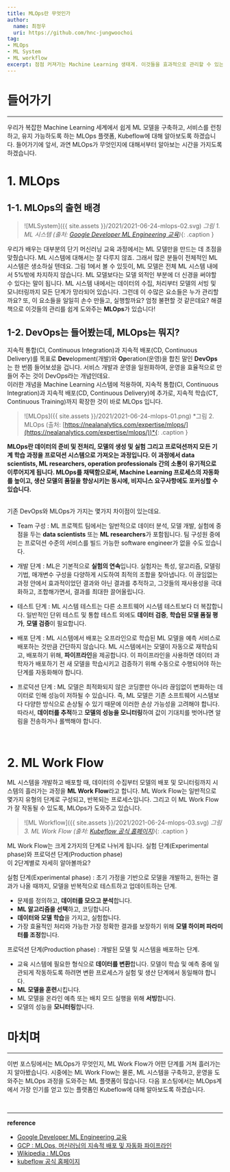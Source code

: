 ```yaml
---
title: MLOps란 무엇인가
author: 
  name: 최정우
  uri: https://github.com/hnc-jungwoochoi
tag: 
- MLOps
- ML System
- ML workflow  
excerpt: 점점 커져가는 Machine Learning 생태계. 이것들을 효과적으로 관리할 수 있는 MLOps에 대해 알아보자.
---
```


# 들어가기
---
우리가 복잡한 Machine Learning 세계에서 쉽게 ML 모델을 구축하고, 서비스를 런칭하고, 유지 가능하도록 하는 MLOps 플랫폼, Kubeflow에 대해 알아보도록 하겠습니다. 들어가기에 앞서, 과연 MLOps가 무엇인지에 대해서부터 알아보는 시간을 가지도록 하겠습니다.
<br>

# 1. MLOps

## 1-1. MLOps의 출현 배경
> ![MLSystem]({{ site.assets }}/2021/2021-06-24-mlops-02.svg)
> *그림 1. ML 시스템 (출처: [Google Developer ML Engineering 교육](https://developers.google.com/machine-learning/crash-course/production-ml-systems?hl=ko))*{: .caption }

우리가 배우는 대부분의 단기 머신러닝 교육 과정에서는 ML 모델만을 만드는 데 초점을 맞췄습니다. ML 시스템에 대해서는 잘 다루지 않죠. 그래서 많은 분들이 전체적인 ML 시스템은 생소하실 텐데요. 그림 1에서 볼 수 있듯이, ML 모델은 전체 ML 시스템 내에서 5%밖에 차지하지 않습니다. ML 모델보다는 모델 외적인 부분에 더 신경을 써야할 수 있다는 말이 됩니다. ML 시스템 내에서는 데이터의 수집, 처리부터 모델의 서빙 및 모니터링까지 모든 단계가 망라되어 있습니다. 그런데 이 수많은 요소들은 누가 관리할까요? 또, 이 요소들을 일일히 손수 만들고, 실행할까요? 엄청 불편할 것 같은데요? 해결책으로 이것들의 관리를 쉽게 도와주는 **MLOps**가 있습니다!

## 1-2. DevOps는 들어봤는데, MLOps는 뭐지?
지속적 통합(CI, Continuous Integration)과 지속적 배포(CD, Continuous Delivery)를 목표로 **Dev**elopment(개발)와 **Op**eration(운영)을 합친 말인 **DevOps**는 한 번쯤 들어보셨을 겁니다. 서비스 개발과 운영을 일원화하여, 운영을 효율적으로 만들어 주는 것이 DevOps라는 개념인데요.<br>
이러한 개념을 Machine Learning 시스템에 적용하여, 지속적 통합(CI, Continuous Integration)과 지속적 배포(CD, Continuous Delivery)에 추가로, 지속적 학습(CT, Continuous Training)까지 확장한 것이 바로 MLOps 입니다.

> ![MLOps]({{ site.assets }}/2021/2021-06-24-mlops-01.png)
> *그림 2. MLOps (출처: [https://nealanalytics.com/expertise/mlops/](https://nealanalytics.com/expertise/mlops/))*{: .caption }

**MLOps란 데이터의 준비 및 전처리, 모델의 생성 및 실험 그리고 프로덕션까지 모든 기계 학습 과정을 프로덕션 시스템으로 가져오는 과정입니다.  이 과정에서 data scientists, ML researchers, operation professionals 간의 소통이 유기적으로 이루어지게 됩니다. MLOps를 채택함으로써, Machine Learning 프로세스의 자동화를 높이고, 생산 모델의 품질을 향상시키는 동시에, 비지니스 요구사항에도 포커싱할 수 있습니다.**

<br> 기존 DevOps와 MLOps가 가지는 몇가지 차이점이 있는데요. 

* Team 구성 : ML 프로젝트 팀에서는 일반적으로 데이터 분석, 모델 개발, 실험에 중점을 두는 **data scientists** 또는 **ML researchers**가 포함됩니다. 팀 구성원 중에는 프로덕션 수준의 서비스를 빌드 가능한 software engineer가 없을 수도 있습니다.

* 개발 단계 : ML은 기본적으로 **실험의 연속**입니다. 실험자는 특성, 알고리즘, 모델링 기법, 매개변수 구성을 다양하게 시도하여 최적의 조합을 찾아냅니다. 이 끊임없는 과정 안에서 효과적이었던 결과와 아닌 결과를 추적하고, 그것들의 재사용성을 극대화하고, 조합해가면서, 결과를 최대한 끌어올립니다.

* 테스트 단계 : ML 시스템 테스트는 다른 소프트웨어 시스템 테스트보다 더 복잡합니다. 일반적인 단위 테스트 및 통합 테스트 외에도 **데이터 검증**, **학습된 모델 품질 평가**, **모델 검증**이 필요합니다.

* 배포 단계 : ML 시스템에서 배포는 오프라인으로 학습된 ML 모델을 예측 서비스로 배포하는 것만큼 간단하지 않습니다. ML 시스템에서는 모델이 자동으로 재학습되고, 배포하기 위해, **파이프라인**을 제공합니다. 이 파이프라인을 사용하면 데이터 과학자가 배포하기 전 새 모델을 학습시키고 검증하기 위해 수동으로 수행되어야 하는 단계를 자동화해야 합니다.

* 프로덕션 단계 : ML 모델은 최적화되지 않은 코딩뿐만 아니라 끊임없이 변화하는 데이터로 인해 성능이 저하될 수 있습니다. 즉, ML 모델은 기존 소프트웨어 시스템보다 다양한 방식으로 손상될 수 있기 때문에 이러한 손상 가능성을 고려해야 합니다. 따라서, **데이터를 추적**하고 **모델의 성능을 모니터링**하여 값이 기대치를 벗어나면 알림을 전송하거나 롤백해야 합니다.
  

<br>

# 2. ML Work Flow
ML 시스템을 개발하고 배포할 때, 데이터의 수집부터 모델의 배포 및 모니터링까지 시스템의 흘러가는 과정을 **ML Work Flow**라고 합니다. ML Work Flow는 일반적으로 몇가지 유형의 단계로 구성되고, 반복되는 프로세스입니다. 그리고 이 ML Work Flow가 잘 작동될 수 있도록, MLOps가 도와주고 있습니다. 

> ![ML Workflow]({{ site.assets }}/2021/2021-06-24-mlops-03.svg)
> *그림 3. ML Work Flow (출처: [Kubeflow 공식 홈페이지](https://www.kubeflow.org/docs/started/kubeflow-overview/))*{: .caption }

ML Work Flow는 크게 2가지의 단계로 나뉘게 됩니다. 실험 단계(Experimental phase)와 프로덕션 단계(Production phase)<br>
이 2단계별로 자세히 알아볼까요?

실험 단계(Experimental phase) : 초기 가정을 기반으로 모델을 개발하고, 원하는 결과가 나올 때까지, 모델을 반복적으로 테스트하고 업데이트하는 단계.

* 문제를 정의하고, **데이터를 모으고 분석**합니다.
* **ML 알고리즘을 선택**하고, 코딩합니다.
* **데이터와 모델 학습**을 가지고, 실험합니다. 
* 가장 효율적인 처리와 가능한 가장 정확한 결과를 보장하기 위해 **모델 하이퍼 파라미터를 조정**합니다.

프로덕션 단계(Production phase) : 개발된 모델 및 시스템을 배포하는 단계.

* 교육 시스템에 필요한 형식으로 **데이터를 변환**합니다. 모델이 학습 및 예측 중에 일관되게 작동하도록 하려면 변환 프로세스가 실험 및 생산 단계에서 동일해야 합니다.
* **ML 모델을 훈련**시킵니다.
* ML 모델을 온라인 예측 또는 배치 모드 실행을 위해 **서빙**합니다.
* 모델의 성능을 **모니터링**합니다.

# 마치며
---
이번 포스팅에서는 MLOps가 무엇인지, ML Work Flow가 어떤 단계를 거쳐 흘러가는지 알아봤습니다.
시중에는 ML Work Flow는 물론, ML 시스템을 구축하고, 운영을 도와주는 MLOps 과정을 도와주는 ML 플랫폼이 많습니다. 다음 포스팅에서는 MLOps계에서 가장 인기를 얻고 있는 플랫폼인 Kubeflow에 대해 알아보도록 하겠습니다.

<br>

- - -
**reference**<br>
* [Google Developer ML Engineering 교육](https://developers.google.com/machine-learning/crash-course/production-ml-systems?hl=ko)<br>
* [GCP : MLOps, 머신러닝의 지속적 배포 및 자동화 파이프라인 ](https://cloud.google.com/architecture/mlops-continuous-delivery-and-automation-pipelines-in-machine-learning)<br>
* [Wikipedia : MLOps](https://en.wikipedia.org/wiki/MLOps)<br>
* [kubeflow 공식 홈페이지](https://www.kubeflow.org/)<br>
